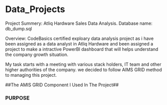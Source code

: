 # Data_Projects
Project Summery: Atliq Hardware Sales Data Analysis.
Database name: db_dump.sql

Overview: CodeBasics certified exploary data analysis project as i have been assigned as a data analyst in Atliq Hardware and been assigned a project to make a intractive PowerBI dashboard that will helps understand the company growth situation. 

My task starts with a meeting with various stack holders, IT team and other higher authorities of the company. we decided to follow AIMS GRID method to managing this project.

##The AMIS GRID Component I Used In The Project##
### PURPOSE ###
